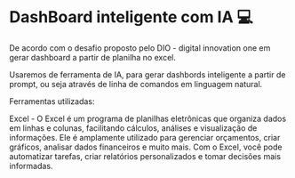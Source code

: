 # DashBoard inteligente com IA 💻

De acordo com o desafio proposto pelo DIO - digital innovation one em gerar dashboard a partir de planilha no excel.

Usaremos de ferramenta de IA, para gerar dashbords inteligente a partir de prompt, ou seja através de linha de comandos em linguagem natural.

Ferramentas utilizadas: 

Excel -
O Excel é um programa de planilhas eletrônicas que organiza dados em linhas e colunas, facilitando cálculos, análises e visualização de informações. Ele é amplamente utilizado para gerenciar orçamentos, criar gráficos, analisar dados financeiros e muito mais. Com o Excel, você pode automatizar tarefas, criar relatórios personalizados e tomar decisões mais informadas.


